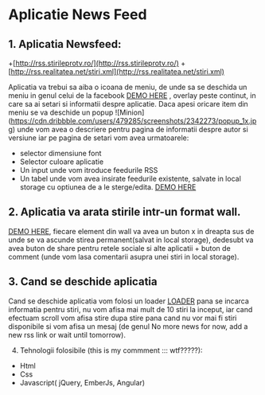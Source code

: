 # Aplicatie News Feed

 ## 1. Aplicatia Newsfeed:
 +[http://rss.stirileprotv.ro/](http://rss.stirileprotv.ro/)  +[http://rss.realitatea.net/stiri.xml](http://rss.realitatea.net/stiri.xml)

 Aplicatia va trebui sa aiba o icoana de meniu, de unde sa se deschida un meniu in genul celui de la facebook [DEMO HERE](http://images.mobile-patterns.com/1366735342502-2013-04-16%2015.10.02.png) , overlay peste continut, in care sa ai setari si informatii despre aplicatie. Daca apesi oricare item din meniu se va deschide un popup ![Minion] (https://cdn.dribbble.com/users/479285/screenshots/2342273/popup_1x.jpg) unde vom avea o descriere pentru pagina de informatii despre autor si versiune iar pe pagina de setari vom avea urmatoarele:
 + selector dimensiune font
 + Selector culoare aplicatie
 + Un input unde vom itroduce feedurile RSS
 + Un tabel unde vom avea insirate feedurile existente, salvate in local storage cu optiunea de a le sterge/edita.
 [DEMO HERE](https://www.phpflow.com/wp-content/uploads/2015/06/angular_complete.png)

 ## 2. Aplicatia va arata stirile intr-un format wall.
 [DEMO HERE](https://i.stack.imgur.com/I28sp.png), fiecare element din wall va avea un buton x in dreapta sus de unde se va ascunde stirea permanent(salvat in local storage), dedesubt va avea buton de share pentru retele sociale si alte aplicatii + buton de comment (unde vom lasa comentarii asupra unei stiri in local storage).

 ## 3. Cand se deschide aplicatia
 Cand se deschide aplicatia vom folosi un loader [LOADER]( http://imgur.com/8YsAmq3 ) pana se incarca informatia pentru stiri, nu vom afisa mai mult de 10 stiri la inceput, iar cand efectuam scroll vom afisa stire dupa stire pana cand nu vor mai fi stiri disponibile si vom afisa un mesaj (de genul No more news for now, add a new rss link or wait until tomorrow).

 4. Tehnologii folosibile (this is my commment ::: wtf?????):
  + Html
  + Css
  + Javascript( jQuery, EmberJs, Angular)
